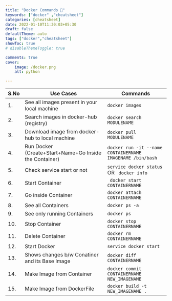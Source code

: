 ```yaml
---
title: "Docker Commands 🐳"
keywords: ["docker" ,"cheatsheet"]
categories: [cheatsheet]
date: 2022-01-10T11:30:03+05:30
draft: false
defaultTheme: auto
tags: ["docker","cheatsheet"]
showToc: true
# disableThemeToggle: true

comments: true
cover:
    image: /docker.png 
    alt: python

---
```


|S.No| Use Cases | Commands |
|-----| -------- | ------- |
|1. |See all images present in your local machine|```docker images```|
|2. |Search images in docker-hub (registry)| ```docker search MODULENAME```|
|3. |Download image from docker-hub to local machine|```docker pull MODULENAME```|
|4. |Run Docker (Create+Start+Name+Go Inside the Container)|```docker run -it --name CONTAINERNAME IMAGENAME /bin/bash```|
|5. |Check service start or not|```service docker status``` OR ``` docker info```|
|6. |Start Container|``` docker start CONTAINERNAME```|
|7. |Go inside Container |```docker attach CONTAINERNAME ```|
|8. |See all Containers |```docker ps -a ```|
|9. |See only running Containers |```docker ps ```|
|10.|Stop Container |```docker stop CONTAINERNAME ```|
|11.|Delete Container |```docker rm CONTAINERNAME ```|
|12.|Start Docker |```service docker start ```|
|13.|Shows changes b/w Conatiner and its Base Image|```docker diff CONTAINERNAME```|
|14.|Make Image from Container |```docker commit CONTAINERNAME NEW_IMAGENAME ```|
|15.|Make Image from DockerFile |```docker build -t NEW_IMAGENAME .```|


